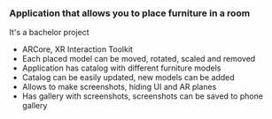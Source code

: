### Application that allows you to place furniture in a room
It's a bachelor project

- ARCore, XR Interaction Toolkit
- Each placed model can be moved, rotated, scaled and removed
- Application has catalog with different furniture models
- Catalog can be easily updated, new models can be added
- Allows to make screenshots, hiding UI and AR planes
- Has gallery with screenshots, screenshots can be saved to phone gallery